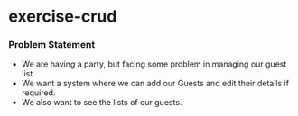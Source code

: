 # exercise-crud

### Problem Statement
- We are having a party, but facing some problem in managing our guest list.
- We want a system where we can add our Guests and edit their details if required.
- We also want to see the lists of our guests.
